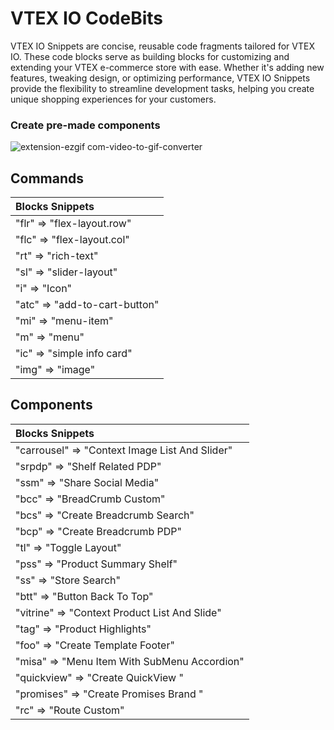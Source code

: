 # VTEX IO CodeBits

VTEX IO Snippets are concise, reusable code fragments tailored for VTEX IO. These code blocks serve as building blocks for customizing and extending your VTEX e-commerce store with ease. Whether it's adding new features, tweaking design, or optimizing performance, VTEX IO Snippets provide the flexibility to streamline development tasks, helping you create unique shopping experiences for your customers.

### Create pre-made components

![extension-ezgif com-video-to-gif-converter](https://github.com/xGinDev/vtex-snippets/assets/57797652/f5e295d9-456f-4f02-b98f-2fd9b65f9970)

## Commands

| Blocks Snippets               |
| :---------------------------- |
| "flr" => "flex-layout.row"    |
| "flc" => "flex-layout.col"    |
| "rt" => "rich-text"           |
| "sl" => "slider-layout"       |
| "i" => "Icon"                 |
| "atc" => "add-to-cart-button" |
| "mi" => "menu-item"           |
| "m" => "menu"                 |
| "ic" => "simple info card"    |
| "img" => "image"              |

## Components

| Blocks Snippets                                |
| :--------------------------------------------- |
| "carrousel" => "Context Image List And Slider" |
| "srpdp" => "Shelf Related PDP"                 |
| "ssm" => "Share Social Media"                  |
| "bcc" => "BreadCrumb Custom"                   |
| "bcs" => "Create Breadcrumb Search"            |
| "bcp" => "Create Breadcrumb PDP"               |
| "tl" => "Toggle Layout"                        |
| "pss" => "Product Summary Shelf"               |
| "ss" => "Store Search"                         |
| "btt" => "Button Back To Top"                  |
| "vitrine" => "Context Product List And Slide"  |
| "tag" => "Product Highlights"                  |
| "foo" => "Create Template Footer"              |
| "misa" => "Menu Item With SubMenu Accordion"   |
| "quickview" => "Create QuickView "             |
| "promises" => "Create Promises Brand "         |
| "rc" => "Route Custom"                         |
